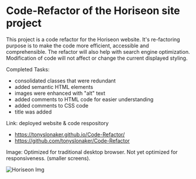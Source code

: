 # Code-Refactor of the Horiseon site project

This project is a code refactor for the Horiseon website. It's re-factoring purpose is to make the code more efficient, accessible and comprehensible. The refactor will also help with search engine optimization. Modification of code will not affect or change the current displayed styling. 

Completed Tasks:
* consolidated classes that were redundant
* added semantic HTML elements
* images were enhanced with "alt" text
* added comments to HTML code for easier understanding
* added comments to CSS code 
* title was added

Link: deployed website & code respository
* https://tonyslonaker.github.io/Code-Refactor/
* https://github.com/tonyslonaker/Code-Refactor

Image: Optimized for traditional desktop browser. Not yet optimized for responsiveness. (smaller screens).

![Horiseon Img](https://github.com/tonyslonaker/Code-Refactor/blob/main/assets/images/Horiseon%207_30_2021%20screenshot.png?raw=true)


